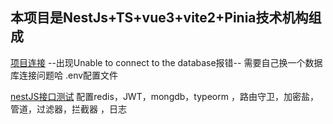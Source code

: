 <!--
 * @Author: Nie Chengyong
 * @Date: 2023-02-09 19:07:23
 * @LastEditors: Nie Chengyong
 * @LastEditTime: 2023-02-20 12:00:17
 * @FilePath: /nestjs-ts-vue3-vite/README.md
 * @Description: 
 * 
-->

## 本项目是NestJs+TS+vue3+vite2+Pinia技术机构组成
[项目连接](https://github.com/supercode-peter/nestjs-ts-vue3-vite.git)
 --出现Unable to connect to the database报错--
   需要自己换一个数据库连接问题哈
   .env配置文件
   


[nestJS接口测试](https://www.apifox.cn/apidoc/shared-8378cce8-494a-4d31-8cb5-00a8a22832c8)
 配置redis，JWT，mongdb，typeorm ，路由守卫，加密盐，管道，过滤器，拦截器 ，日志